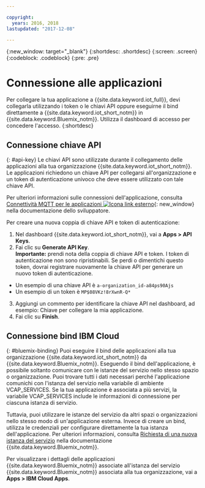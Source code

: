 ```yaml
---

copyright:
  years: 2016, 2018
lastupdated: "2017-12-08"

---
```


{:new_window: target="\_blank"}
{:shortdesc: .shortdesc}
{:screen: .screen}
{:codeblock: .codeblock}
{:pre: .pre}

# Connessione alle applicazioni

Per collegare la tua applicazione a {{site.data.keyword.iot_full}}, devi collegarla utilizzando i token o le chiavi API oppure eseguirne il bind direttamente a {{site.data.keyword.iot_short_notm}} in {{site.data.keyword.Bluemix_notm}}. Utilizza il dashboard di accesso per concedere l'accesso.
{:shortdesc}

## Connessione chiave API
{: #api-key}
Le chiavi API sono utilizzate durante il collegamento delle applicazioni alla tua organizzazione {{site.data.keyword.iot_short_notm}}. Le applicazioni richiedono un chiave API per collegarsi all'organizzazione e un token di autenticazione univoco che deve essere utilizzato con tale chiave API.  

Per ulteriori informazioni sulle connessioni dell'applicazione, consulta [Connettività MQTT per le applicazioni ![Icona link esterno](../../icons/launch-glyph.svg "Icona link esterno")](https://docs.internetofthings.ibmcloud.com/applications/mqtt.html){: new_window} nella documentazione dello sviluppatore.

Per creare una nuova coppia di chiave API e token di autenticazione:  
1.	Nel dashboard {{site.data.keyword.iot_short_notm}}, vai a **Apps > API Keys**.  
2.	Fai clic su **Generate API Key**.  
**Importante:** prendi nota della coppia di chiave API e token. I token di autenticazione non sono ripristinabili. Se perdi o dimentichi questo token, dovrai registrare nuovamente la chiave API per generare un nuovo token di autenticazione.
 - Un esempio di una chiave API è `a-organization_id-a84ps90Ajs`  
 - Un esempio di un token è `MP$08VKz!8rXwnR-Q*`  
3.	Aggiungi un commento per identificare la chiave API nel dashboard, ad esempio: Chiave per collegare la mia applicazione.
4.	Fai clic su **Finish**.


## Connessione bind IBM Cloud
{: #bluemix-binding}
Puoi eseguire il bind delle applicazioni alla tua organizzazione {{site.data.keyword.iot_short_notm}} da {{site.data.keyword.Bluemix_notm}}. Eseguendo il bind dell'applicazione, è possibile soltanto comunicare con le istanze del servizio nello stesso spazio o organizzazione. Puoi trovare tutti i dati necessari perché l'applicazione comunichi con l'istanza del servizio nella variabile di ambiente VCAP_SERVICES. Se la tua applicazione è associata a più servizi, la variabile VCAP_SERVICES include le informazioni di connessione per ciascuna istanza di servizio.  

Tuttavia, puoi utilizzare le istanze del servizio da altri spazi o organizzazioni nello stesso modo di un'applicazione esterna. Invece di creare un bind, utilizza le credenziali per configurare direttamente la tua istanza dell'applicazione. Per ulteriori informazioni, consulta [Richiesta di una nuova istanza del servizio](https://console.{DomainName}/docs/manageapps/reqnsi.html#req_instance) nella documentazione {{site.data.keyword.Bluemix_notm}}.

Per visualizzare i dettagli delle applicazioni {{site.data.keyword.Bluemix_notm}} associate all'istanza del servizio {{site.data.keyword.Bluemix_notm}} associata alla tua organizzazione, vai a **Apps > IBM Cloud Apps**.  
